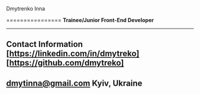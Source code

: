 Dmytrenko Inna

================
**Trainee/Junior Front-End Developer**

---

## Contact Information [https://linkedin.com/in/dmytreko] [https://github.com/dmytreko]

## dmytinna@gmail.com Kyiv, Ukraine
